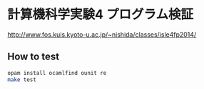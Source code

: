 # 計算機科学実験4 プログラム検証

http://www.fos.kuis.kyoto-u.ac.jp/~nishida/classes/isle4fp2014/

## How to test

```sh
opam install ocamlfind ounit re
make test
```
